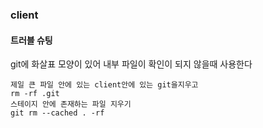 ### client


#### 트러블 슈팅
git에 화살표 모양이 있어 내부 파일이 확인이 되지 않을때 사용한다
```bush
제일 큰 파일 안에 있는 client안에 있는 git을지우고
rm -rf .git
스테이지 안에 존재하는 파일 지우기
git rm --cached . -rf
```

